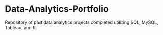 # Data-Analytics-Portfolio
Repository of past data analytics projects completed utilizing SQL, MySQL, Tableau, and R.
